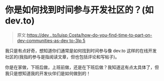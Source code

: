 # 你是如何找到时间参与开发社区的？(如 dev.to)

> 原文:[https://dev . to/luisp Costa/how-do-you-find-time-to-part-on-dev-communities-as-dev to-3lp 5](https://dev.to/luispcosta/how-do-you-find-the-time-to-participate-on-dev-communities-such-as-devto-3lp5)

我只是有点好奇，想知道你们通常是如何找到时间参与像 dev.to 这样的在线开发社区的(我指的参与是指阅读文章，但也包括评论和写帖子)。

你是在家做，下班后做，上班前做，还是在下班后做？我知道这有点太具体了，但我只是想知道我的开发伙伴们是如何做到的！